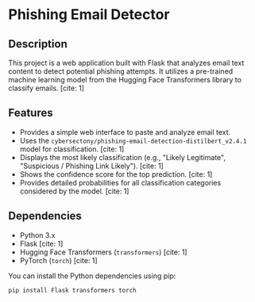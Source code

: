# Phishing Email Detector

## Description

This project is a web application built with Flask that analyzes email text content to detect potential phishing attempts. It utilizes a pre-trained machine learning model from the Hugging Face Transformers library to classify emails. [cite: 1]

## Features

* Provides a simple web interface to paste and analyze email text.
* Uses the `cybersectony/phishing-email-detection-distilbert_v2.4.1` model for classification. [cite: 1]
* Displays the most likely classification (e.g., "Likely Legitimate", "Suspicious / Phishing Link Likely"). [cite: 1]
* Shows the confidence score for the top prediction. [cite: 1]
* Provides detailed probabilities for all classification categories considered by the model. [cite: 1]

## Dependencies

* Python 3.x
* Flask [cite: 1]
* Hugging Face Transformers (`transformers`) [cite: 1]
* PyTorch (`torch`) [cite: 1]

You can install the Python dependencies using pip:
```bash
pip install Flask transformers torch
